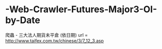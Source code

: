 # -Web-Crawler-Futures-Major3-OI-by-Date
爬蟲 - 三大法人期貨未平倉 (依日期)
  url = http://www.taifex.com.tw/chinese/3/7_12_3.asp

